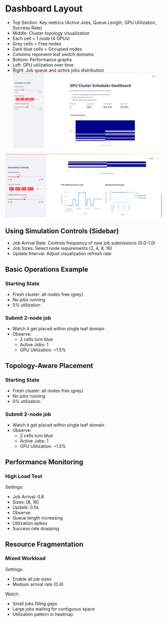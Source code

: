  # Dashboard Layout
- Top Section: Key metrics (Active Jobs, Queue Length, GPU Utilization, Success Rate)
- Middle: Cluster topology visualization
- Each cell = 1 node (4 GPUs)
- Grey cells = Free nodes
- Dark blue cells = Occupied nodes
- Columns represent leaf switch domains
- Bottom: Performance graphs
- Left: GPU utilization over time
- Right: Job queue and active jobs distribution
![Dashboard](images/image1.png)

![Metrics](images/image2.png)
  
## Using Simulation Controls (Sidebar)
- Job Arrival Rate: Controls frequency of new job submissions (0.0-1.0)
- Job Sizes: Select node requirements (2, 4, 8, 16)
- Update Interval: Adjust visualization refresh rate
## Basic Operations Example
### Starting State
- Fresh cluster: all nodes free (grey)
- No jobs running
- 0% utilization
### Submit 2-node job
- Watch it get placed within single leaf domain
- Observe:
  - 2 cells turn blue
  - Active Jobs: 1
  - GPU Utilization: ~1.5%

## Topology-Aware Placement
### Starting State
- Fresh cluster: all nodes free (grey)
- No jobs running
- 0% utilization
### Submit 2-node job
- Watch it get placed within single leaf domain
- Observe:
  - 2 cells turn blue
  - Active Jobs: 1
  - GPU Utilization: ~1.5%

## Performance Monitoring
### High Load Test
Settings:
- Job Arrival: 0.8
- Sizes: [8, 16]
- Update: 0.5s
- Observe:
- Queue length increasing
- Utilization spikes
- Success rate dropping

## Resource Fragmentation
### Mixed Workload
Settings:
- Enable all job sizes
- Medium arrival rate (0.4)

Watch:
- Small jobs filling gaps
- Large jobs waiting for contiguous space
- Utilization pattern in heatmap
